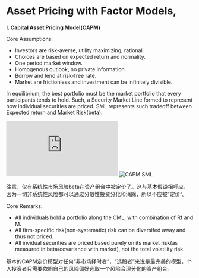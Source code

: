 # Asset Pricing with Factor Models,

**I. Capital Asset Pricing Model(CAPM)**

  Core Assumptions:
- Investors are risk-averse, utility maximizing, rational.
- Choices are based on expected return and normality.
- One period market window.
- Homogenous outlook, no private information.
- Borrow and lend at risk-free rate.
- Market are frictionless and investment can be infinitely divisible. 

In equilibrium, the best portfolio must be the market portfolio that every participants tends to hold.
Such, a Security Market Line formed to represent how individual securities are priced. SML represents such tradeoff between Expected return and Market Risk(beta).

![SML Equation](https://latex.codecogs.com/gif.latex?E%28R_i%29%3DR_f&plus;%5Cbeta_i%28R_m-R_f%29)
![CAPM SML](https://cdn.wallstreetmojo.com/wp-content/uploads/2018/08/security-market-line.jpg)

注意，仅有系统性市场风险beta在资产组合中被定价了。这与基本假设相呼应，因为一切非系统性风险都可以通过分散性投资分化和消除，所以不应被”定价“。

  Core Remarks:
- All individuals hold a portfolio along the CML, with combination of Rf and M.
- All firm-specific risk(non-systematic) risk can be diversifed away and thus not priced.
- All invidual securities are priced based purely on its market risk(as measured in beta/covariance with market), not the total volatility risk. 

基本的CAPM定价模型对任何“非市场择时者”，“选股者”来说是最完美的模型，个人投资者只需要依照自己的风险偏好选取一个风险合理分化的资产组合。
